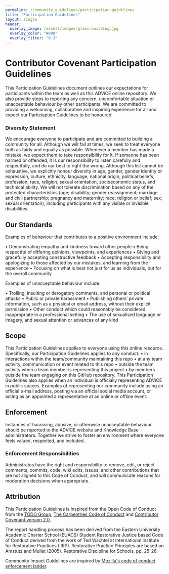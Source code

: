 ```yaml
---
permalink: /community_guidelines/participation-guidelines
title: "Participation Guidelines"
layout: single
header:
  overlay_image: /assets/images/glass-building.jpg
  overlay_color: "#000"
  overlay_filter: "0.3"
---
```

# Contributor Covenant Participation Guidelines

This Participation Guidelines document outlines our expectations for participants within the team as well as this ADViCE online repository. We also provide steps to reporting any concern, uncomfortable situation or unacceptable behaviour by other participants. We are committed to providing a welcoming, collaborative and inspiring experience for all and expect our Particiaption Guidelines to be honoured.

### Diversity Statement

We encourage everyone to participate and are committed to building a community for all. Although we will fail at times, we seek to treat everyone both as fairly and equally as possible. Whenever a member has made a mistake, we expect them to take responsibility for it. If someone has been harmed or offended, it is our responsibility to listen carefully and respectfully, and do our best to right the wrong.
Although this list cannot be exhaustive, we explicitly honour diversity in age, gender, gender identity or expression, culture, ethnicity, language, national origin, political beliefs, profession, race, religion, sexual orientation, socioeconomic status, and technical ability. We will not tolerate discrimination based on any of the protected characteristics (age; disability; gender reassignment; marriage and civil partnership; pregnancy and maternity; race; religion or belief; sex; sexual orientation), including participants with any visible or invisible disabilities.


## Our Standards

Examples of behaviour that contributes to a positive environment include:

•	Demonstrating empathy and kindness toward other people
•	Being respectful of differing opinions, viewpoints, and experiences
•	Giving and gracefully accepting constructive feedback
•	Accepting responsibility and apologizing to those affected by our mistakes, and learning from the experience
•	Focusing on what is best not just for us as individuals, but for the overall community

Examples of unacceptable behaviour include:

•	Trolling, insulting or derogatory comments, and personal or political attacks
•	Public or private harassment
•	Publishing others’ private information, such as a physical or email address, without their explicit permission
•	Other conduct which could reasonably be considered inappropriate in a professional setting
•	The use of sexualised language or imagery, and sexual attention or advances of any kind


## Scope

This Participation Guidelines applies to everyone using this online resource. Specifically, our Participation Guidelines applies to any conduct:
•	in interactions within the team/community maintaining this repo
•	at any team activity, communication or event related to this repo
•	outside the team activity when a team member is representing this project
•	by members outside the team engaging on this GitHub repository.
This Participation Guidelines also applies when an individual is officially representing ADViCE in public spaces. Examples of representing our community include using an official e-mail address, posting via an official social media account, or acting as an appointed a representative at an online or offline event.


## Enforcement 

Instances of harassing, abusive, or otherwise unacceptable behaviour should be reported to the ADViCE website and Knowledge Base administrators.
Together we strive to foster an environment where everyone feels valued, respected, and included.

### Enforcement Responsibilities

Administratos have the right and responsibility to remove, edit, or reject comments, commits, code, wiki edits, issues, and other contributions that are not aligned to this Code of Conduct, and will communicate reasons for moderation decisions when appropriate.

## Attribution

This Participation Guidelines is inspired from the Open Code of Conduct from the [TODO Group](https://github.com/todogroup/opencodeofconduct/), [The Carpentries Code of Conduct](https://docs.carpentries.org/topic_folders/policies/index_coc.html) and [Contributor Covenant
version 2.0](https://www.contributor-covenant.org/version/2/0/code_of_conduct.html).

The report handling process has been derived from the Eastern University 
Academic Charter School (EUACS) Student Restorative Justice based Code of Conduct derived from the work of Ted Wachtel
at International Institute for Restorative Practices (IIRP).
Restorative Practice Principles are based on Amstutz and Mullet (2005). Restorative Discipline for Schools, pp. 25-26.

Community Impact Guidelines are inspired by [Mozilla's code of conduct
enforcement ladder](https://github.com/mozilla/diversity).

